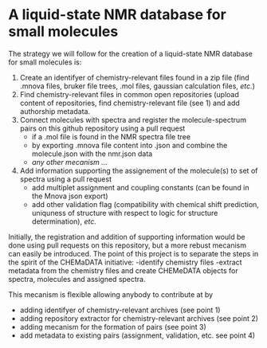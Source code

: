 # A liquid-state NMR database for small molecules 

The strategy we will follow for the creation of a liquid-state NMR database for small molecules is:

1) Create an identifyer of chemistry-relevant files found in a zip file (find .mnova files, bruker file trees, .mol files, gaussian calculation files, _etc._)
2) Find chemistry-relevant files in common open repositories (upload content of repositories, find chemistry-relevant file (see 1) and add authorship metadata. 
3) Connect molecules with spectra and register the molecule-spectrum pairs on this github repository using a pull request
   - if a .mol file is found in the NMR spectra file tree
   - by exporting .mnova file content into .json and combine the molecule.json with the nmr.json data
   - _any other mecanism ..._
4) Add information supporting the assignement of the molecule(s) to set of spectra using a pull request
   - add multiplet assignment and coupling constants (can be found in the Mnova json export)
   - add other validation flag (compatibility with chemical shift prediction, uniquness of structure with respect to logic for structure determination), _etc._

Initially, the registration and addition of supporting information would be done using pull requests on this repository, but a more rebust mecanism can easily be introduced. The point of this project is to separate the steps in the spirit of the CHEMaDATA initiative:
-identify chemistry files 
-extract metadata from the chemistry files and create CHEMeDATA objects for spectra, molecules and assigned spectra.

This mecanism is flexible allowing anybody to contribute at by 
- adding identifyer of chemistry-relevant archives (see point 1)
- adding repository extractor for chemistry-relevant archives (see point 2)
- adding mecanism for the formation of pairs (see point 3)
- add metadata to existing pairs (assignment, validation, etc. see point 4)


  
